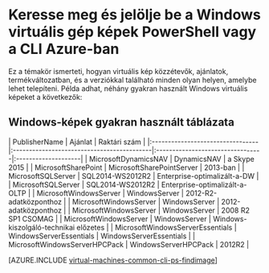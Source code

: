 <properties
   pageTitle="Keresse meg és jelölje be a Windows virtuális képek |} Microsoft Azure"
   description="Megtudhatja, miként állapítható meg a publisher ajánlat és Termékváltozat képek Windows virtuális gép és az erőforrás-kezelő telepítési modellt létrehozásakor."
   services="virtual-machines-windows"
   documentationCenter=""
   authors="squillace"
   manager="timlt"
   editor=""
   tags="azure-resource-manager"
   />

<tags
   ms.service="virtual-machines-windows"
   ms.devlang="na"
   ms.topic="article"
   ms.tgt_pltfrm="vm-windows"
   ms.workload="infrastructure"
   ms.date="08/23/2016"
   ms.author="rasquill"/>

# <a name="navigate-and-select-windows-virtual-machine-images-in-azure-with-powershell-or-the-cli"></a>Keresse meg és jelölje be a Windows virtuális gép képek PowerShell vagy a CLI Azure-ban

Ez a témakör ismerteti, hogyan virtuális kép közzétevők, ajánlatok, termékváltozatban, és a verziókkal található minden olyan helyen, amelybe lehet telepíteni. Példa adhat, néhány gyakran használt Windows virtuális képeket a következők:

## <a name="table-of-commonly-used-windows-images"></a>Windows-képek gyakran használt táblázata


| PublisherName                        | Ajánlat                                 | Raktári szám                         |
|:---------------------------------|:-------------------------------------------|:---------------------------------|:--------------------|
| MicrosoftDynamicsNAV             | DynamicsNAV                                | a Skype 2015                             |
| MicrosoftSharePoint              | MicrosoftSharePointServer                  | 2013-ban                             |
| MicrosoftSQLServer               | SQL2014-WS2012R2                           | Enterprise-optimalizált-a-DW      |
| MicrosoftSQLServer               | SQL2014-WS2012R2                           | Enterprise-optimalizált-a-OLTP    |
| MicrosoftWindowsServer           | WindowsServer                              | 2012-R2-adatközponthoz                  |
| MicrosoftWindowsServer           | WindowsServer                              | 2012-adatközponthoz               |
| MicrosoftWindowsServer           | WindowsServer                              | 2008 R2 SP1 CSOMAG |
| MicrosoftWindowsServer           | WindowsServer                              | Windows-kiszolgáló-technikai előzetes |
| MicrosoftWindowsServerEssentials | WindowsServerEssentials                    | WindowsServerEssentials          |
| MicrosoftWindowsServerHPCPack    | WindowsServerHPCPack                       | 2012R2                           |


[AZURE.INCLUDE [virtual-machines-common-cli-ps-findimage](../../includes/virtual-machines-common-cli-ps-findimage.md)]

